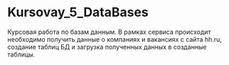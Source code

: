 # Kursovay_5_DataBases
Курсовая работа по базам данным. 
В рамках сервиса происходит  необходимо получить данные о компаниях и вакансиях с сайта hh.ru, создание таблиц БД и загрузка полученных данных в созданные таблицы.

